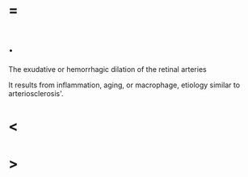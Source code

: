 # =

# .

The exudative or hemorrhagic dilation of the retinal arteries

It results from inflammation, aging, or macrophage, etiology similar to arteriosclerosis'.

# <

# >
